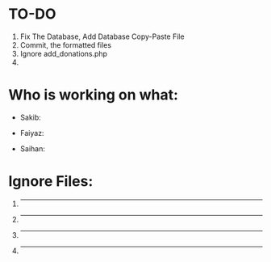 # TO-DO

1. Fix The Database, Add Database Copy-Paste File
2. Commit, the formatted files
3. Ignore add_donations.php
4.

# Who is working on what:

- Sakib:

- Faiyaz:

- Saihan:

# Ignore Files:

1. ***
2. ***
3. ***
4. ***
